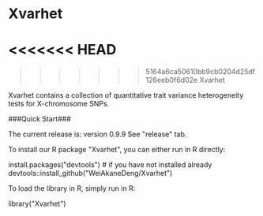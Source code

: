 # Xvarhet
<<<<<<< HEAD
=======

>>>>>>> 5164a6ca50610bb9cb0204d25df126eeb0f6d02e
Xvarhet

Xvarhet contains a collection of quantitative trait variance heterogeneity tests for X-chromosome SNPs.

###Quick Start###

The current release is: version 0.9.9 See "release" tab.

To install our R package "Xvarhet", you can either run in R directly:

install.packages("devtools") # if you have not installed already
devtools::install_github("WeiAkaneDeng/Xvarhet")

To load the library in R, simply run in R:

library("Xvarhet")
